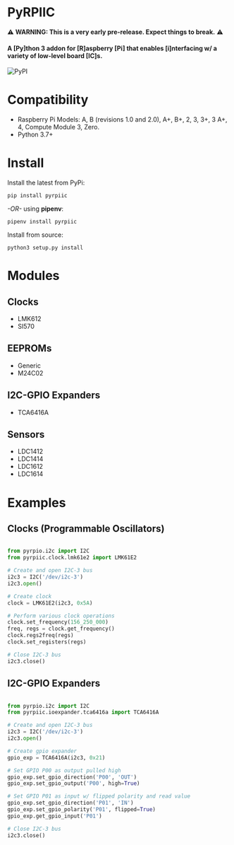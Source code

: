 # PyRPIIC

⚠️ **WARNING: This is a very early pre-release. Expect things to break.** ⚠️

#### A [Py]thon 3 addon for [R]aspberry [Pi] that enables [i]nterfacing w/ a variety of low-level board [IC]s.

![PyPI](https://img.shields.io/pypi/v/pyrpiic)

# Compatibility

- Raspberry Pi Models: A, B (revisions 1.0 and 2.0), A+, B+, 2, 3, 3+, 3 A+, 4, Compute Module 3, Zero.
- Python 3.7+

# Install

Install the latest from PyPi:

`pip install pyrpiic`

_-OR-_ using **pipenv**:

`pipenv install pyrpiic`

Install from source:

`python3 setup.py install`

# Modules

## Clocks

- LMK612
- SI570

## EEPROMs

- Generic
- M24C02

## I2C-GPIO Expanders

- TCA6416A

## Sensors

- LDC1412
- LDC1414
- LDC1612
- LDC1614

# Examples

## Clocks (Programmable Oscillators)

```python

from pyrpio.i2c import I2C
from pyrpiic.clock.lmk61e2 import LMK61E2

# Create and open I2C-3 bus
i2c3 = I2C('/dev/i2c-3')
i2c3.open()

# Create clock
clock = LMK61E2(i2c3, 0x5A)

# Perform various clock operations
clock.set_frequency(156_250_000)
freq, regs = clock.get_frequency()
clock.regs2freq(regs)
clock.set_registers(regs)

# Close I2C-3 bus
i2c3.close()
```

## I2C-GPIO Expanders

```python

from pyrpio.i2c import I2C
from pyrpiic.ioexpander.tca6416a import TCA6416A

# Create and open I2C-3 bus
i2c3 = I2C('/dev/i2c-3')
i2c3.open()

# Create gpio expander
gpio_exp = TCA6416A(i2c3, 0x21)

# Set GPIO P00 as output pulled high
gpio_exp.set_gpio_direction('P00', 'OUT')
gpio_exp.set_gpio_output('P00', high=True)

# Set GPIO P01 as input w/ flipped polarity and read value
gpio_exp.set_gpio_direction('P01', 'IN')
gpio_exp.set_gpio_polarity('P01', flipped=True)
gpio_exp.get_gpio_input('P01')

# Close I2C-3 bus
i2c3.close()
```

